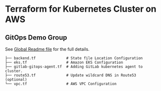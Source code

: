 # Terraform for Kubernetes Cluster on AWS

## GitOps Demo Group
See [Global Readme file](https://gitlab.com/gitops-demo/readme/-/blob/master/README.md) for the full details.

```
├── backend.tf              # State file Location Configuration
├── eks.tf                  # Amazon EKS Configuration
├── gitlab-gitops-agent.tf  # Adding GitLab kubernetes agent to cluster.
├── route53.tf              # Update wildcard DNS in Route53 (optional)
└── vpc.tf                  # AWS VPC Configuration
```
